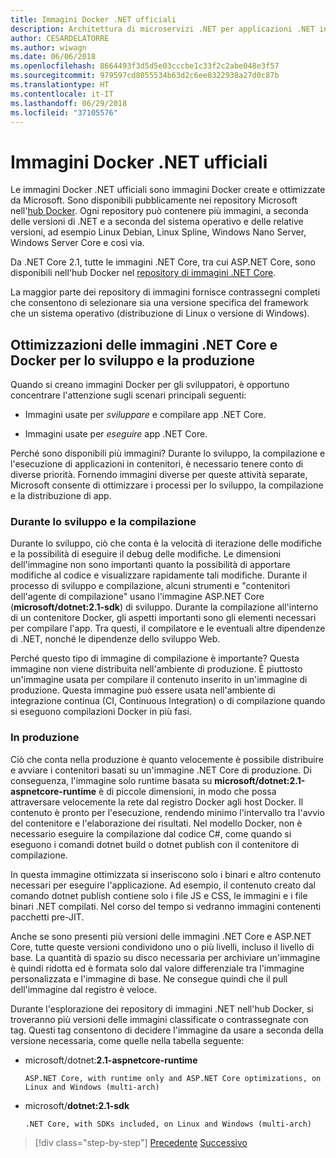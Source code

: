 ```yaml
---
title: Immagini Docker .NET ufficiali
description: Architettura di microservizi .NET per applicazioni .NET in contenitori | Immagini Docker .NET ufficiali
author: CESARDELATORRE
ms.author: wiwagn
ms.date: 06/06/2018
ms.openlocfilehash: 8664493f3d5d5e03cccbe1c33f2c2abe048e3f57
ms.sourcegitcommit: 979597cd8055534b63d2c6ee8322938a27d0c87b
ms.translationtype: HT
ms.contentlocale: it-IT
ms.lasthandoff: 06/29/2018
ms.locfileid: "37105576"
---
```

# <a name="official-net-docker-images"></a>Immagini Docker .NET ufficiali

Le immagini Docker .NET ufficiali sono immagini Docker create e ottimizzate da Microsoft. Sono disponibili pubblicamente nei repository Microsoft nell'[hub Docker](https://hub.docker.com/u/microsoft/). Ogni repository può contenere più immagini, a seconda delle versioni di .NET e a seconda del sistema operativo e delle relative versioni, ad esempio Linux Debian, Linux Spline, Windows Nano Server, Windows Server Core e così via.

Da .NET Core 2.1, tutte le immagini .NET Core, tra cui ASP.NET Core, sono disponibili nell'hub Docker nel [repository di immagini .NET Core](https://hub.docker.com/r/microsoft/dotnet/).

La maggior parte dei repository di immagini fornisce contrassegni completi che consentono di selezionare sia una versione specifica del framework che un sistema operativo (distribuzione di Linux o versione di Windows).


## <a name="net-core-and-docker-image-optimizations-for-development-versus-production"></a>Ottimizzazioni delle immagini .NET Core e Docker per lo sviluppo e la produzione

Quando si creano immagini Docker per gli sviluppatori, è opportuno concentrare l'attenzione sugli scenari principali seguenti:

-   Immagini usate per *sviluppare* e compilare app .NET Core.

-   Immagini usate per *eseguire* app .NET Core.

Perché sono disponibili più immagini? Durante lo sviluppo, la compilazione e l'esecuzione di applicazioni in contenitori, è necessario tenere conto di diverse priorità. Fornendo immagini diverse per queste attività separate, Microsoft consente di ottimizzare i processi per lo sviluppo, la compilazione e la distribuzione di app.

### <a name="during-development-and-build"></a>Durante lo sviluppo e la compilazione

Durante lo sviluppo, ciò che conta è la velocità di iterazione delle modifiche e la possibilità di eseguire il debug delle modifiche. Le dimensioni dell'immagine non sono importanti quanto la possibilità di apportare modifiche al codice e visualizzare rapidamente tali modifiche. Durante il processo di sviluppo e compilazione, alcuni strumenti e "contenitori dell'agente di compilazione" usano l'immagine ASP.NET Core (**microsoft/dotnet:2.1-sdk**) di sviluppo. Durante la compilazione all'interno di un contenitore Docker, gli aspetti importanti sono gli elementi necessari per compilare l'app. Tra questi, il compilatore e le eventuali altre dipendenze di .NET, nonché le dipendenze dello sviluppo Web.

Perché questo tipo di immagine di compilazione è importante? Questa immagine non viene distribuita nell'ambiente di produzione. È piuttosto un'immagine usata per compilare il contenuto inserito in un'immagine di produzione. Questa immagine può essere usata nell'ambiente di integrazione continua (CI, Continuous Integration) o di compilazione quando si eseguono compilazioni Docker in più fasi.

### <a name="in-production"></a>In produzione

Ciò che conta nella produzione è quanto velocemente è possibile distribuire e avviare i contenitori basati su un'immagine .NET Core di produzione. Di conseguenza, l'immagine solo runtime basata su **microsoft/dotnet:2.1-aspnetcore-runtime** è di piccole dimensioni, in modo che possa attraversare velocemente la rete dal registro Docker agli host Docker. Il contenuto è pronto per l'esecuzione, rendendo minimo l'intervallo tra l'avvio del contenitore e l'elaborazione dei risultati. Nel modello Docker, non è necessario eseguire la compilazione dal codice C\#, come quando si eseguono i comandi dotnet build o dotnet publish con il contenitore di compilazione.

In questa immagine ottimizzata si inseriscono solo i binari e altro contenuto necessari per eseguire l'applicazione. Ad esempio, il contenuto creato dal comando dotnet publish contiene solo i file JS e CSS, le immagini e i file binari .NET compilati. Nel corso del tempo si vedranno immagini contenenti pacchetti pre-JIT.

Anche se sono presenti più versioni delle immagini .NET Core e ASP.NET Core, tutte queste versioni condividono uno o più livelli, incluso il livello di base. La quantità di spazio su disco necessaria per archiviare un'immagine è quindi ridotta ed è formata solo dal valore differenziale tra l'immagine personalizzata e l'immagine di base. Ne consegue quindi che il pull dell'immagine dal registro è veloce.

Durante l'esplorazione dei repository di immagini .NET nell'hub Docker, si troveranno più versioni delle immagini classificate o contrassegnate con tag. Questi tag consentono di decidere l'immagine da usare a seconda della versione necessaria, come quelle nella tabella seguente:

-   microsoft/dotnet:**2.1-aspnetcore-runtime**

        ASP.NET Core, with runtime only and ASP.NET Core optimizations, on Linux and Windows (multi-arch)

-   microsoft/**dotnet:2.1-sdk**

        .NET Core, with SDKs included, on Linux and Windows (multi-arch)


>[!div class="step-by-step"]
[Precedente](net-container-os-targets.md)
[Successivo](../architect-microservice-container-applications/index.md)
